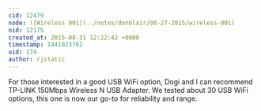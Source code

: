 ```yaml
---
cid: 12479
node: ![Wireless 001](../notes/donblair/08-27-2015/wireless-001)
nid: 12175
created_at: 2015-08-31 12:22:42 +0000
timestamp: 1441023762
uid: 174
author: rjstatic
---
```


For those interested in a good USB WiFi option, Dogi and I can recommend TP-LINK 150Mbps Wireless N USB Adapter. We tested about 30 USB WiFi options, this one is now our go-to for reliability and range.